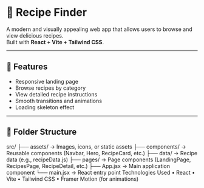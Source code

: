 # 🍲 Recipe Finder

A modern and visually appealing web app that allows users to browse and view delicious recipes.  
Built with **React + Vite + Tailwind CSS**.

---

## 🚀 Features
- Responsive landing page
- Browse recipes by category
- View detailed recipe instructions
- Smooth transitions and animations
- Loading skeleton effect

---

## 🧩 Folder Structure
src/
├── assets/         → Images, icons, or static assets
├── components/     → Reusable components (Navbar, Hero, RecipeCard, etc.)
├── data/           → Recipe data (e.g., recipeData.js)
├── pages/          → Page components (LandingPage, RecipesPage, RecipeDetail, etc.)
├── App.jsx         → Main application component
└── main.jsx        → React entry point
Technologies Used
	•	React
	•	Vite
	•	Tailwind CSS
	•	Framer Motion (for animations)
